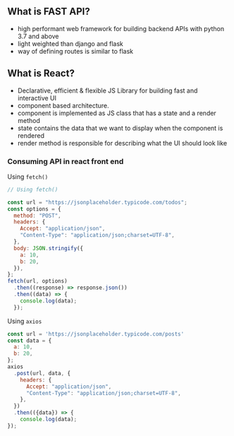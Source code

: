 ## What is FAST API?
- high performant web framework for building backend APIs with python 3.7 and above
- light weighted than django and flask
- way of defining routes is similar to flask

## What is React?
- Declarative, efficient & flexible JS Library for building fast and interactive UI
- component based architecture.
- component is implemented as JS class that has a state and a render method
- state contains the data that we want to display when the component is rendered
- render method is responsible for describing what the UI should look like

### Consuming API in react front end

Using `fetch()`
```javascript
// Using fetch()

const url = "https://jsonplaceholder.typicode.com/todos";
const options = {
  method: "POST",
  headers: {
    Accept: "application/json",
    "Content-Type": "application/json;charset=UTF-8",
  },
  body: JSON.stringify({
    a: 10,
    b: 20,
  }),
};
fetch(url, options)
  .then((response) => response.json())
  .then((data) => {
    console.log(data);
  });
```

Using `axios`
```javascript
const url = 'https://jsonplaceholder.typicode.com/posts'
const data = {
  a: 10,
  b: 20,
};
axios
  .post(url, data, {
    headers: {
      Accept: "application/json",
      "Content-Type": "application/json;charset=UTF-8",
    },
  })
  .then(({data}) => {
    console.log(data);
});
```
